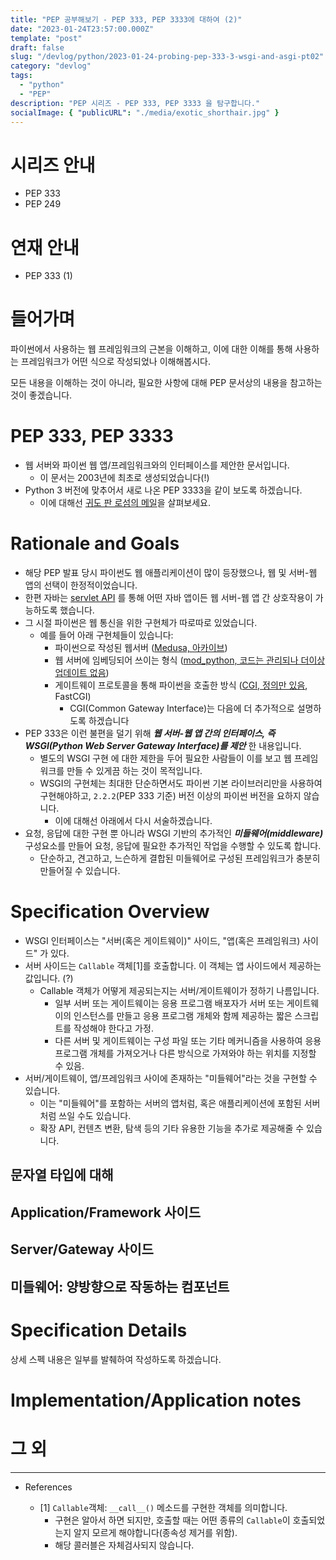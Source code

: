 ```yaml
---
title: "PEP 공부해보기 - PEP 333, PEP 3333에 대하여 (2)"
date: "2023-01-24T23:57:00.000Z"
template: "post"
draft: false
slug: "/devlog/python/2023-01-24-probing-pep-333-3-wsgi-and-asgi-pt02"
category: "devlog"
tags:
  - "python"
  - "PEP"
description: "PEP 시리즈 - PEP 333, PEP 3333 을 탐구합니다."
socialImage: { "publicURL": "./media/exotic_shorthair.jpg" }
---
```


# 시리즈 안내

- PEP 333
- PEP 249

# 연재 안내

- PEP 333 (1)

# 들어가며

파이썬에서 사용하는 웹 프레임워크의 근본을 이해하고, 이에 대한 이해를 통해 사용하는 프레임워크가 어떤 식으로 작성되었나 이해해봅시다.

모든 내용을 이해하는 것이 아니라, 필요한 사항에 대해 PEP 문서상의 내용을 참고하는 것이 좋겠습니다.

# PEP 333, PEP 3333

- 웹 서버와 파이썬 웹 앱/프레임워크와의 인터페이스를 제안한 문서입니다.
  - 이 문서는 2003년에 최초로 생성되었습니다(!)
- Python 3 버전에 맞추어서 새로 나온 PEP 3333을 같이 보도록 하겠습니다.
  - 이에 대해선 [귀도 판 로섬의 메일](https://mail.python.org/pipermail/python-dev/2010-September/104114.html)을 살펴보세요.

# Rationale and Goals

- 해당 PEP 발표 당시 파이썬도 웹 애플리케이션이 많이 등장했으나, 웹 및 서버-웹 앱의 선택이 한정적이었습니다.
- 한편 자바는 [servlet API](https://www.geeksforgeeks.org/servlet-api/) 를 통해 어떤 자바 앱이든 웹 서버-웹 앱 간 상호작용이 가능하도록 했습니다.
- 그 시절 파이썬은 웹 통신을 위한 구현체가 따로따로 있었습니다.
  - 예를 들어 아래 구현체들이 있습니다:
    - 파이썬으로 작성된 웹서버 ([Medusa, 아카이브](https://github.com/lispyclouds/medusa))
    - 웹 서버에 임베딩되어 쓰이는 형식 ([mod_python, 코드는 관리되나 더이상 업데이트 없음](https://github.com/grisha/mod_python))
    - 게이트웨이 프로토콜을 통해 파이썬을 호출한 방식 ([CGI, 정의만 있음](https://www.w3.org/CGI/), FastCGI)
      - CGI(Common Gateway Interface)는 다음에 더 추가적으로 설명하도록 하겠습니다
- PEP 333은 이런 불편을 덜기 위해 **_웹 서버-웹 앱 간의 인터페이스, 즉 WSGI(Python Web Server Gateway Interface)를 제안_** 한 내용입니다.
  - 별도의 WSGI 구현 에 대한 제한을 두어 필요한 사람들이 이를 보고 웹 프레임워크를 만들 수 있게끔 하는 것이 목적입니다.
  - WSGI의 구현체는 최대한 단순하면서도 파이썬 기본 라이브러리만을 사용하여 구현해야하고, `2.2.2`(PEP 333 기준) 버전 이상의 파이썬 버전을 요하지 않습니다.
    - 이에 대해선 아래에서 다시 서술하겠습니다.
- 요청, 응답에 대한 구현 뿐 아니라 WSGI 기반의 추가적인 **_미들웨어(middleware)_** 구성요소를 만들어 요청, 응답에 필요한 추가적인 작업을 수행할 수 있도록 합니다.
  - 단순하고, 견고하고, 느슨하게 결합된 미들웨어로 구성된 프레임워크가 충분히 만들어질 수 있습니다.

# Specification Overview

- WSGI 인터페이스는 "서버(혹은 게이트웨이)" 사이드, "앱(혹은 프레임워크) 사이드" 가 있다.
- 서버 사이드는 `Callable` 객체[1]를 호출합니다. 이 객체는 앱 사이드에서 제공하는 값입니다. (?)
  - Callable 객체가 어떻게 제공되는지는 서버/게이트웨이가 정하기 나름입니다.
    - 일부 서버 또는 게이트웨이는 응용 프로그램 배포자가 서버 또는 게이트웨이의 인스턴스를 만들고
      응용 프로그램 개체와 함께 제공하는 짧은 스크립트를 작성해야 한다고 가정.
    - 다른 서버 및 게이트웨이는 구성 파일 또는 기타 메커니즘을 사용하여 응용 프로그램 개체를 가져오거나
      다른 방식으로 가져와야 하는 위치를 지정할 수 있음.
- 서버/게이트웨이, 앱/프레임워크 사이에 존재하는 "미들웨어"라는 것을 구현할 수 있습니다.
  - 이는 "미들웨어"를 포함하는 서버의 앱처럼, 혹은 애플리케이션에 포함된 서버처럼 쓰일 수도 있습니다.
  - 확장 API, 컨텐츠 변환, 탐색 등의 기타 유용한 기능을 추가로 제공해줄 수 있습니다.

## 문자열 타입에 대해

## Application/Framework 사이드

## Server/Gateway 사이드

## 미들웨어: 양방향으로 작동하는 컴포넌트

# Specification Details

상세 스펙 내용은 일부를 발췌하여 작성하도록 하겠습니다.

# Implementation/Application notes

# 그 외

---

- References

  - [1] `Callable`객체: `__call__()` 메소드를 구현한 객체를 의미합니다.
    - 구현은 알아서 하면 되지만, 호출할 때는 어떤 종류의 `Callable`이 호출되었는지 알지 모르게 해야합니다(종속성 제거를 위함).
    - 해당 콜러블은 자체검사되지 않습니다.

